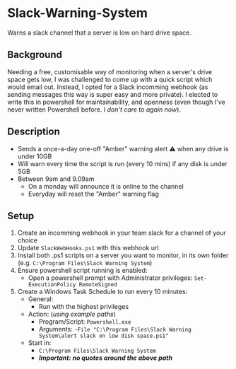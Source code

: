 # Slack-Warning-System

Warns a slack channel that a server is low on hard drive space.

## Background

Needing a free, customisable way of monitoring when a server's drive space gets low, I was challenged to come up with a quick script which would email out. Instead, I opted for a Slack incomming webhook (as sending messages this way is super easy and more private). I elected to write this in powershell for maintainability, and openness (even though I've never written Powershell before. _I don't care to again now_).

## Description

* Sends a once-a-day one-off "Amber" warning alert :warning: when any drive is under 10GB
* Will warn every time the script is run (every 10 mins) if any disk is under 5GB
* Between 9am and 9.09am
  * On a monday will announce it is online to the channel
  * Everyday will reset the "Amber" warning flag

## Setup

1. Create an incomming webhook in your team slack for a channel of your choice
2. Update `SlackWebHooks.ps1` with this webhook url
3. Install both .ps1 scripts on a server you want to monitor, in its own folder (e.g. `C:\Program Files\Slack Warning System`)
4. Ensure powershell script running is enabled:
    * Open a powershell prompt with Administrator privileges: `Set-ExecutionPolicy RemoteSigned`
5. Create a Windows Task Schedule to run every 10 minutes:
    * General:
      * Run with the highest privileges
    * Action: (_using example paths_)
      * Program/Script: `Powershell.exe`
      * Arguments: `-File "C:\Program Files\Slack Warning System\alert slack on low disk space.ps1"`
    * Start in:
      * `C:\Program Files\Slack Warning System`
      * **_Important: no quotes around the above path_**